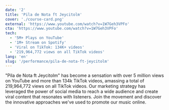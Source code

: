 ```yaml
---
date: '2'
title: 'Pila de Nota ft Jeycitolm'
cover: './course-card.png'
external: 'https://www.youtube.com/watch?v=1W7Geh3VPFo'
cta: 'https://www.youtube.com/watch?v=1W7Geh3VPFo'
tech:
  - '5M+ Plays on YouTube'          
  - '1M+ Stream on Spotify'
  - 'Viral on TikTok: 134K+ videos'
  - '219,964,772 views on all TikTok videos'
lang: 'en'
slug: '/performance/pila-de-nota-ft-jeycitolm'
---
```


"Pila de Nota ft Jeycitolm" has become a sensation with over 5 million views on YouTube and more than 134k TikTok videos, amassing a total of 219,964,772 views on all TikTok videos. Our marketing strategy has leveraged the power of social media to reach a wide audience and create viral content that resonates with listeners. Join the movement and discover the innovative approaches we've used to promote our music online.
